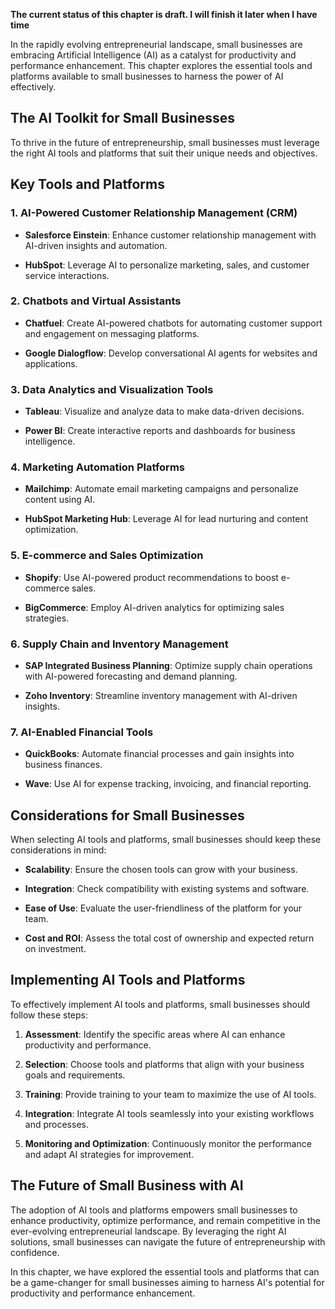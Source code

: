 **The current status of this chapter is draft. I will finish it later when I have time**

In the rapidly evolving entrepreneurial landscape, small businesses are embracing Artificial Intelligence (AI) as a catalyst for productivity and performance enhancement. This chapter explores the essential tools and platforms available to small businesses to harness the power of AI effectively.

The AI Toolkit for Small Businesses
-----------------------------------

To thrive in the future of entrepreneurship, small businesses must leverage the right AI tools and platforms that suit their unique needs and objectives.

Key Tools and Platforms
-----------------------

### 1. **AI-Powered Customer Relationship Management (CRM)**

* **Salesforce Einstein**: Enhance customer relationship management with AI-driven insights and automation.

* **HubSpot**: Leverage AI to personalize marketing, sales, and customer service interactions.

### 2. **Chatbots and Virtual Assistants**

* **Chatfuel**: Create AI-powered chatbots for automating customer support and engagement on messaging platforms.

* **Google Dialogflow**: Develop conversational AI agents for websites and applications.

### 3. **Data Analytics and Visualization Tools**

* **Tableau**: Visualize and analyze data to make data-driven decisions.

* **Power BI**: Create interactive reports and dashboards for business intelligence.

### 4. **Marketing Automation Platforms**

* **Mailchimp**: Automate email marketing campaigns and personalize content using AI.

* **HubSpot Marketing Hub**: Leverage AI for lead nurturing and content optimization.

### 5. **E-commerce and Sales Optimization**

* **Shopify**: Use AI-powered product recommendations to boost e-commerce sales.

* **BigCommerce**: Employ AI-driven analytics for optimizing sales strategies.

### 6. **Supply Chain and Inventory Management**

* **SAP Integrated Business Planning**: Optimize supply chain operations with AI-powered forecasting and demand planning.

* **Zoho Inventory**: Streamline inventory management with AI-driven insights.

### 7. **AI-Enabled Financial Tools**

* **QuickBooks**: Automate financial processes and gain insights into business finances.

* **Wave**: Use AI for expense tracking, invoicing, and financial reporting.

Considerations for Small Businesses
-----------------------------------

When selecting AI tools and platforms, small businesses should keep these considerations in mind:

* **Scalability**: Ensure the chosen tools can grow with your business.

* **Integration**: Check compatibility with existing systems and software.

* **Ease of Use**: Evaluate the user-friendliness of the platform for your team.

* **Cost and ROI**: Assess the total cost of ownership and expected return on investment.

Implementing AI Tools and Platforms
-----------------------------------

To effectively implement AI tools and platforms, small businesses should follow these steps:

1. **Assessment**: Identify the specific areas where AI can enhance productivity and performance.

2. **Selection**: Choose tools and platforms that align with your business goals and requirements.

3. **Training**: Provide training to your team to maximize the use of AI tools.

4. **Integration**: Integrate AI tools seamlessly into your existing workflows and processes.

5. **Monitoring and Optimization**: Continuously monitor the performance and adapt AI strategies for improvement.

The Future of Small Business with AI
------------------------------------

The adoption of AI tools and platforms empowers small businesses to enhance productivity, optimize performance, and remain competitive in the ever-evolving entrepreneurial landscape. By leveraging the right AI solutions, small businesses can navigate the future of entrepreneurship with confidence.

In this chapter, we have explored the essential tools and platforms that can be a game-changer for small businesses aiming to harness AI's potential for productivity and performance enhancement.
